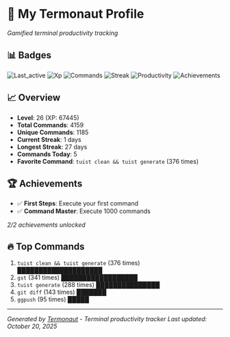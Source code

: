 # 🚀 My Termonaut Profile

*Gamified terminal productivity tracking*

## 📊 Badges

![Last_active](https://img.shields.io/badge/Last+Active-20h+ago-yellow?style=flat-square&logo=terminal&logoColor=white) ![Xp](https://img.shields.io/badge/XP-Level+26+%2867445%2F72900%29-orange?style=flat-square&logo=terminal&logoColor=white) ![Commands](https://img.shields.io/badge/Commands-4159-blue?style=flat-square&logo=terminal&logoColor=white) ![Streak](https://img.shields.io/badge/Streak-1+days-red?style=flat-square&logo=terminal&logoColor=white) ![Productivity](https://img.shields.io/badge/Productivity-80.0%25-green?style=flat-square&logo=terminal&logoColor=white) ![Achievements](https://img.shields.io/badge/Achievements-5%2F10-blue?style=flat-square&logo=terminal&logoColor=white) 

## 📈 Overview

- **Level**: 26 (XP: 67445)
- **Total Commands**: 4159
- **Unique Commands**: 1185
- **Current Streak**: 1 days
- **Longest Streak**: 27 days
- **Commands Today**: 5
- **Favorite Command**: `tuist clean && tuist generate` (376 times)

## 🏆 Achievements

- ✅ **First Steps**: Execute your first command
- ✅ **Command Master**: Execute 1000 commands

*2/2 achievements unlocked*

## 🔥 Top Commands

1. `tuist clean && tuist generate` (376 times) ████████████████████
2. `gst` (341 times) ██████████████████
3. `tuist generate` (288 times) ███████████████
4. `git diff` (143 times) ███████
5. `ggpush` (95 times) █████

---

*Generated by [Termonaut](https://github.com/oiahoon/termonaut) - Terminal productivity tracker*
*Last updated: October 20, 2025*
